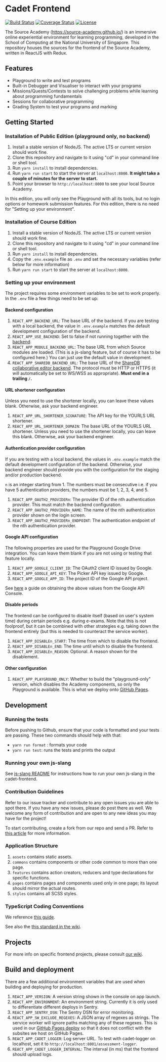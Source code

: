 # Cadet Frontend

[![Build Status](https://travis-ci.org/source-academy/cadet-frontend.svg?branch=master)](https://travis-ci.org/source-academy/cadet-frontend)
[![Coverage Status](https://coveralls.io/repos/github/source-academy/cadet-frontend/badge.svg?branch=master)](https://coveralls.io/github/source-academy/cadet-frontend?branch=master)
[![License](https://img.shields.io/github/license/source-academy/cadet-frontend)](https://github.com/source-academy/cadet-frontend/blob/master/LICENSE)

The Source Academy (<https://source-academy.github.io/>) is an immersive online experiential environment for learning programming, developed in the School of Computing at the National University of Singapore. This repository houses the sources for the frontend of the Source Academy, written in ReactJS with Redux.

## Features
- Playground to write and test programs
- Built-in Debugger and Visualiser to interact with your programs
- Missions/Quests/Contests to solve challenging problems while learning about programming fundamentals
- Sessions for collaborative programming
- Grading System to test your programs and marking

## Getting Started

### Installation of Public Edition (playground only, no backend)

1. Install a stable version of NodeJS. The active LTS or current version should work fine.
2. Clone this repository and navigate to it using "cd" in your command line or shell tool.
3. Run `yarn install` to install dependencies.
4. Run `yarn run start` to start the server at `localhost:8000`. **It might take a couple of minutes for the server to start.**
5. Point your browser to `http://localhost:8000` to see your local Source Academy.

In this edition, you will only see the Playground with all its tools, but no login options or homework submission features. For this edition, there is no need for "Setting up your environment".

### Installation of Course Edition

1. Install a stable version of NodeJS. The active LTS or current version should work fine.
2. Clone this repository and navigate to it using "cd" in your command line or shell tool.
3. Run `yarn install` to install dependencies.
4. Copy the `.env.example` file as `.env` and set the necessary variables (refer below for more information)
5. Run `yarn run start` to start the server at `localhost:8000`.

### Setting up your environment

The project requires some environment variables to be set to work properly. In the `.env` file a few things need to be set up:

#### Backend configuration

1. `REACT_APP_BACKEND_URL`: The base URL of the backend. If you are testing with a local backend, the value in `.env.example` matches the default development configuration of the backend.
1. `REACT_APP_USE_BACKEND`: Set to false if not running together with the [backend](https://github.com/source-academy/cadet).
1. `REACT_APP_MODULE_BACKEND_URL`: The base URL from which Source modules are loaded. (This is a js-slang feature, but of course it has to be configured here.) You can just use the default value in development.
1. `REACT_APP_SHAREDB_BACKEND_URL`: The base URL of the [ShareDB collaborative editor backend](https://github.com/source-academy/sharedb-ace-backend). The protocol must be HTTP or HTTPS (it will automatically be set to WS/WSS as appropriate). **Must end in a trailing `/`.**

#### URL shortener configuration

Unless you need to use the shortener locally, you can leave these values blank. Otherwise, ask your backend engineer.

1. `REACT_APP_URL_SHORTENER_SIGNATURE`: The API key for the YOURLS URL shortener.
1. `REACT_APP_URL_SHORTENER_DOMAIN`: The base URL of the YOURLS URL shortener. Unless you need to use the shortener locally, you can leave this blank. Otherwise, ask your backend engineer.

#### Authentication provider configuration

If you are testing with a local backend, the values in `.env.example` match the default development configuration of the backend. Otherwise, your backend engineer should provide you with the configuration for the staging and/or production backend.

`n` is an integer starting from 1. The numbers must be consecutive i.e. if you have 5 authentication providers, the numbers must be 1, 2, 3, 4, and 5.

1. `REACT_APP_OAUTH2_PROVIDERn`: The provider ID of the nth authentication provider. This must match the backend configuration.
1. `REACT_APP_OAUTH2_PROVIDERn_NAME`: The name of the nth authentication provider shown on the login screen.
1. `REACT_APP_OAUTH2_PROVIDERn_ENDPOINT`: The authentication endpoint of the nth authentication provider.

#### Google API configuration

The following properties are used for the Playground Google Drive integration. You can leave them blank if you are not using or testing that feature locally.

1. `REACT_APP_GOOGLE_CLIENT_ID`: The OAuth2 client ID issued by Google.
1. `REACT_APP_GOOGLE_API_KEY`: The Picker API key issued by Google.
1. `REACT_APP_GOOGLE_APP_ID`: The project ID of the Google API project.

See [here](https://github.com/source-academy/cadet-frontend/wiki/Google-Drive-Persistence) a guide on obtaining the above values from the Google API Console.

#### Disable periods

The frontend can be configured to disable itself (based on user's system time) during certain periods e.g. during e-exams. Note that this is not foolproof, but it can be combined with other strategies e.g. taking down the frontend entirely (but this is needed to counteract the service worker).

1. `REACT_APP_DISABLEn_START`: The time from which to disable the frontend.
1. `REACT_APP_DISABLEn_END`: The time until which to disable the frontend.
1. `REACT_APP_DISABLEn_REASON`: Optional. A reason shown for the disablement.

#### Other configuration

1. `REACT_APP_PLAYGROUND_ONLY`: Whether to build the "playground-only" version, which disables the Academy components, so only the Playground is available. This is what we deploy onto [GitHub Pages](https://source-academy.github.io).

## Development

### Running the tests

Before pushing to Github, ensure that your code is formatted and your tests are passing. These two commands should help with that:

- `yarn run format` : formats your code
- `yarn run test`: runs the tests and prints the output

### Running your own js-slang

See [js-slang README](https://github.com/source-academy/js-slang#using-your-js-slang-in-local-source-academy) for instructions how to run your own js-slang in the cadet-frontend.

### Contribution Guidelines

Refer to our issue tracker and contribute to any open issues you are able to spot there. If you have any new issues, please do post there as well. We welcome any form of contribution and are open to any new ideas you may have for the project!

To start contributing, create a fork from our repo and send a PR. Refer to [this article](https://help.github.com/en/articles/fork-a-repo) for more information.

### Application Structure

1. `assets` contains static assets.
1. `commons` contains components or other code common to more than one page.
1. `features` contains action creators, reducers and type declarations for specific functions.
1. `pages` contains pages and components used only in one page; its layout should mirror the actual routes.
1. `styles` contains all SCSS styles.

### TypeScript Coding Conventions

We reference [this guide](https://github.com/piotrwitek/react-redux-typescript-guide).

See also the [this standard in the wiki](https://github.com/source-academy/cadet-frontend/wiki/Coding-Standard).

## Projects

For more info on specific frontend projects, please consult [our wiki](https://github.com/source-academy/cadet-frontend/wiki).

## Build and deployment

There are a few additional environment variables that are used when building and deploying for production.

1. `REACT_APP_VERSION`: A version string shown in the console on app launch.
1. `REACT_APP_ENVIRONMENT`: An environment string. Currently it is only used to differentiate different deploys in Sentry.
1. `REACT_APP_SENTRY_DSN`: The Sentry DSN for error monitoring.
1. `REACT_APP_SW_EXCLUDE_REGEXES`: A JSON array of regexes as strings. The service worker will ignore paths matching any of these regexes. This is used in our [GitHub Pages deploy](https://source-academy.github.io) so that it does not conflict with the subsites we host on GitHub Pages.
1. `REACT_APP_CADET_LOGGER`: Log server URL. To test with cadet-logger on localhost, set it to `http://localhost:8001/assessment-logger`.
1. `REACT_APP_CADET_LOGGER_INTERVAL`: The interval (in ms) that the frontend should upload logs.
